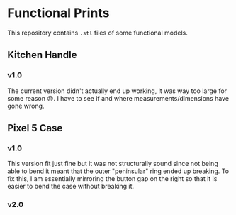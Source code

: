 # Functional Prints
This repository contains `.stl` files of some functional models.
## Kitchen Handle
### v1.0
The current version didn't actually end up working, it was way too large for some reason 😞. I have to see if and where measurements/dimensions have gone wrong.
## Pixel 5 Case
### v1.0
This version fit just fine but it was not structurally sound since not being able to bend it meant that the outer "peninsular" ring ended up breaking. To fix this, I am essentially mirroring the button gap on the right so that it is easier to bend the case without breaking it.
### v2.0
